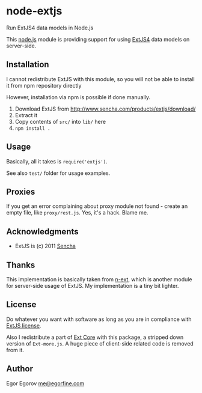 # node-extjs

Run ExtJS4 data models in Node.js 

This [node.js](http://nodejs.org) module is providing support for using [ExtJS4](http://www.sencha.com/products/extjs/) data models on server-side. 

## Installation

I cannot redistribute ExtJS with this module, so you will not be able to install it from npm repository directly 

However, installation via npm is possible if done manually.

1. Download ExtJS from http://www.sencha.com/products/extjs/download/
2. Extract it
3. Copy contents of <code>src/</code> into <code>lib/</code> here
4. <code>npm install .</code>

## Usage

Basically, all it takes is <code>require('extjs')</code>.

See also <code>test/</code> folder for usage examples.

## Proxies

If you get an error complaining about proxy module not found - create an empty file, like <code>proxy/rest.js</code>. Yes, it's a hack. Blame me. 

## Acknowledgments

* ExtJS is (c) 2011 [Sencha](http://sencha.com/)

## Thanks

This implementation is basically taken from [n-ext](https://github.com/xcambar/n-ext), which is another module for server-side usage of ExtJS. My implementation is a tiny bit lighter. 

## License

Do whatever you want with software as long as you are in compliance with [ExtJS license](http://www.sencha.com/products/extjs/license/). 

Also I redistribute a part of [Ext Core](http://www.sencha.com/products/extcore/) with this package, a stripped down version of <code>Ext-more.js</code>. A huge piece of client-side related code is removed from it. 

## Author

Egor Egorov <me@egorfine.com>

